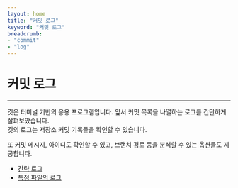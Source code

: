 ```yaml
---
layout: home
title: "커밋 로그"
keyword: "커밋 로그"
breadcrumb:
- "commit"
- "log"
---
```


# 커밋 로그
---
깃은 터미널 기반의 응용 프로그램입니다. 앞서 커밋 목록을 나열하는 로그를 간단하게 살펴보았습니다.  
깃의 로그는 저장소 커밋 기록들을 확인할 수 있습니다.  

또 커밋 메시지, 아이디도 확인할 수 있고, 브랜치 경로 등을 분석할 수 있는 옵션들도 제공합니다.  

+ [간략 로그](log/list)
+ [특정 파일의 로그](log/file)

<br>